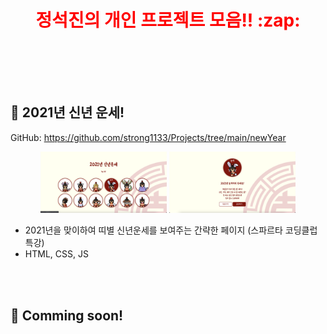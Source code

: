 <h1 align="center" style="color:red"> 정석진의 개인 프로젝트 모음!! :zap: </h1>

</br></br>

</br>

## :orange_book: 2021년 신년 운세!

GitHub: https://github.com/strong1133/Projects/tree/main/newYear

<p align="center">
<img src="https://github.com/strong1133/Projects/blob/main/sample_imgs/newYear_sample01.png?raw=true" width="40%"></img>
<img src="https://github.com/strong1133/Projects/blob/main/sample_imgs/newYear_sample02.png?raw=true" width="40%"></img>
</p>

  - 2021년을 맞이하여 띠별 신년운세를 보여주는 간략한 페이지 (스파르타 코딩클럽 특강)
  - HTML, CSS, JS


</br>
</br>



## :orange_book: Comming soon!